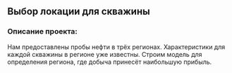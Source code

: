 ## Выбор локации для скважины 

### Описание проекта:

Нам предоставлены пробы нефти в трёх регионах. Характеристики для каждой скважины в регионе уже известны. Строим  модель для определения региона, где добыча принесёт наибольшую прибыль.
